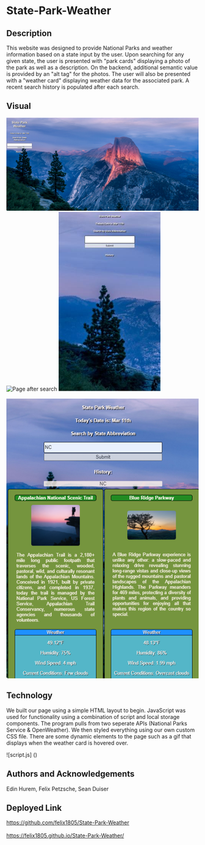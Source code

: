 # State-Park-Weather

## Description
This website was designed to provide National Parks and weather information based on a state input by the user. Upon searching for any given state, the user is presented with "park cards" displaying a photo of the park as well as a description. On the backend, additional semantic value is provided by an "alt tag" for the photos. The user will also be presented with a "weather card" displaying weather data for the associated park. A recent search history is populated after each search.

## Visual
![Page on load](assets/State%20Park%20Weather%20(on%20load).png)
![Page after search](assets/State%20Park%20Weather%20(after%20search).png)
![Mobile page on load](assets/Screenshot_20220311-103335_Chrome.jpg)
<br></br>
![Mobile page after search](assets/mobile%20screenshot.png)


## Technology
We built our page using a simple HTML layout to begin. JavaScript was used for functionality using a combination of script and local storage components. The program pulls from two seperate APIs (National Parks Service & OpenWeather). We then styled everything using our own custom CSS file. There are some dynamic elements to the page such as a gif that displays when the weather card is hovered over. 

<!-- adding screenshots of code when completed -->
![script.js] ()

## Authors and Acknowledgements
Edin Hurem, Felix Petzsche, Sean Duiser

## Deployed Link
https://github.com/felix1805/State-Park-Weather
<br></br>
https://felix1805.github.io/State-Park-Weather/